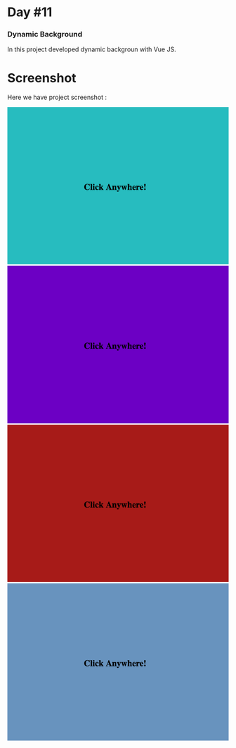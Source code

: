 # Day #11

### Dynamic Background
In this project developed dynamic backgroun with Vue JS.

# Screenshot
Here we have project screenshot :

![screenshot](screenshot-1.png)
![screenshot](screenshot-2.png)
![screenshot](screenshot-3.png)
![screenshot](screenshot-4.png)